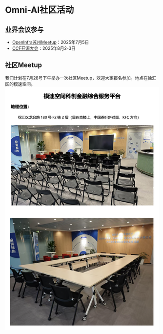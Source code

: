 # Omni-AI社区活动

## 业界会议参与

- [OpenInfra苏州Meetup](https://mp.weixin.qq.com/s/oPffGb_DK7uK40AW8s0_jA)：2025年7月5日
- [CCF开源大会](https://mp.weixin.qq.com/s/oodENT3IDfK483OhgOu7kg)：2025年8月2-3日

## 社区Meetup

我们计划在7月28号下午举办一次社区Meetup，欢迎大家报名参加。地点在徐汇区的模速空间。
![image](figures/728Meetup.png)